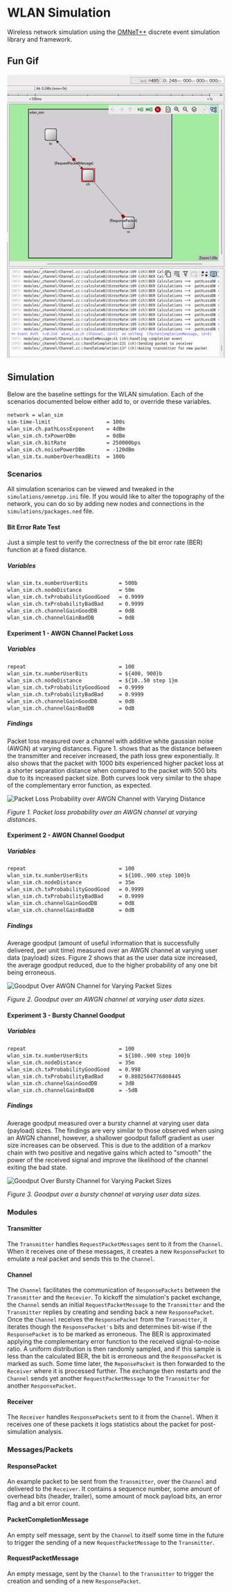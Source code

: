 # WLAN Simulation
Wireless network simulation using the [OMNeT++](https://omnetpp.org/) discrete event simulation library and framework.

## Fun Gif
![Gif of the simulation running](docs/img/sim.gif)

## Simulation

Below are the baseline settings for the WLAN simulation. Each of the scenarios documented below either add to, or override these variables. 
```
network = wlan_sim
sim-time-limit                  = 100s
wlan_sim.ch.pathLossExponent    = 4dBm
wlan_sim.ch.txPowerDBm          = 0dBm
wlan_sim.ch.bitRate             = 250000bps
wlan_sim.ch.noisePowerDBm       = -120dBm
wlan_sim.tx.numberOverheadBits  = 100b
```

### Scenarios
All simulation scenarios can be viewed and tweaked in the `simulations/omnetpp.ini` file. If you would like to alter the topography of the network, you can do so by adding new nodes and connections in the `simulations/packages.ned` file.

#### Bit Error Rate Test
Just a simple test to verify the correctness of the bit error rate (BER) function at a fixed distance.

##### Variables
```
wlan_sim.tx.numberUserBits          = 500b
wlan_sim.ch.nodeDistance            = 50m
wlan_sim.ch.txProbabilityGoodGood   = 0.9999
wlan_sim.ch.txProbabilityBadBad     = 0.9999
wlan_sim.ch.channelGainGoodDB       = 0dB
wlan_sim.ch.channelGainBadDB        = 0dB
````

#### Experiment 1 - AWGN Channel Packet Loss

##### Variables
```
repeat                              = 100
wlan_sim.tx.numberUserBits          = ${400, 900}b
wlan_sim.ch.nodeDistance            = ${10..50 step 1}m
wlan_sim.ch.txProbabilityGoodGood   = 0.9999
wlan_sim.ch.txProbabilityBadBad     = 0.9999
wlan_sim.ch.channelGainGoodDB       = 0dB
wlan_sim.ch.channelGainBadDB 	    = 0dB
```

##### Findings

Packet loss measured over a channel with additive white gaussian noise (AWGN) at varying distances. Figure 1. shows that as the distance between the transmitter and receiver increased, the path loss grew exponentially. It also shows that the packet with 1000 bits experienced higher packet loss at a shorter separation distance when compared to the packet with 500 bits due to its increased packet size. Both curves look very similar to the shape of the complementary error function, as expected.

![Packet Loss Probability over AWGN Channel with Varying Distance](docs/img/packet-loss-probability-awgn-channel-varying-distance.png)

*Figure 1. Packet loss probability over an AWGN channel at varying distances.*


#### Experiment 2 - AWGN Channel Goodput

##### Variables
```
repeat                              = 100
wlan_sim.tx.numberUserBits          = ${100..900 step 100}b
wlan_sim.ch.nodeDistance            = 35m
wlan_sim.ch.txProbabilityGoodGood   = 0.9999
wlan_sim.ch.txProbabilityBadBad     = 0.9999
wlan_sim.ch.channelGainGoodDB       = 0dB
wlan_sim.ch.channelGainBadDB 	    = 0dB
```

##### Findings

Average goodput (amount of useful information that is successfully delivered, per unit time) measured over an AWGN channel at varying user data (payload) sizes. Figure 2 shows that as the user data size increased, the average goodput reduced, due to the higher probability of any one bit being erroneous.

![Goodput Over AWGN Channel for Varying Packet Sizes](docs/img/goodput-awgn-channel-varying-packet-size.png)

*Figure 2. Goodput over an AWGN channel at varying user data sizes.*


#### Experiment 3 - Bursty Channel Goodput

##### Variables
```
repeat                              = 100
wlan_sim.tx.numberUserBits          = ${100..900 step 100}b
wlan_sim.ch.nodeDistance            = 35m
wlan_sim.ch.txProbabilityGoodGood   = 0.998
wlan_sim.ch.txProbabilityBadBad     = 0.8802504776808445
wlan_sim.ch.channelGainGoodDB       = 3dB
wlan_sim.ch.channelGainBadDB        = -5dB
```

##### Findings
Average goodput measured over a bursty channel at varying user data (payload) sizes. The findings are very similar to those observed when using an AWGN channel, however, a shallower goodput falloff gradient as user size increases can be observed. This is due to the addition of a markov chain with two positive and negative gains which acted to "smooth" the power of the received signal and improve the likelihood of the channel exiting the bad state. 

![Goodput Over Bursty Channel for Varying Packet Sizes](docs/img/goodput-bursty-channel-varying-packet-size.png)

*Figure 3. Goodput over a bursty channel at varying user data sizes.*


### Modules

#### Transmitter
The `Transmitter` handles `RequestPacketMessages` sent to it from the `Channel`. When it receives one of these messages, it creates a new `ResponsePacket` to emulate a real packet and sends this to the `Channel`.

#### Channel
The `Channel` facilitates the communication of `ResponsePackets` between the `Transmitter` and the `Recevier`. To kickoff the simulation's packet exchange, the `Channel` sends an initial `RequestPacketMessage` to the `Transmitter` and the `Transmitter` replies by creating and sending back a new `ResponsePacket`. Once the `Channel` receives the `ResponsePacket` from the `Transmitter`, it iterates though the `ResponsePacket's` bits and determines bit-wise if the `ResponsePacket` is to be marked as erroneous. The BER is approximated applying the complementary error function to the received signal-to-noise ratio. A uniform distribution is then randomly sampled, and if this sample is less than the calculated BER, the bit is erroneous and the `ResponsePacket` is marked as such. Some time later, the `ReponsePacket` is then forwarded to the `Receiver` where it is processed further. The exchange then restarts and the `Channel` sends yet another `RequestPacketMessage` to the `Transmitter` for another `ResponsePacket`.

#### Receiver
The `Receiver` handles `ResponsePackets` sent to it from the `Channel`. When it receives one of these packets it logs statistics about the packet for post-simulation analysis.


### Messages/Packets

#### ResponsePacket
An example packet to be sent from the `Transmitter`, over the `Channel` and delivered to the `Receiver`. It contains a sequence number, some amount of overhead bits (header, trailer), some amount of mock payload bits, an error flag and a bit error count.

#### PacketCompletionMessage
An empty self message, sent by the `Channel` to itself some time in the future to trigger the sending of a new `RequestPacketMessage` to the `Transmitter`.

#### RequestPacketMessage
An empty message, sent by the `Channel` to the `Transmitter` to trigger the creation and sending of a new `ResponsePacket`.
